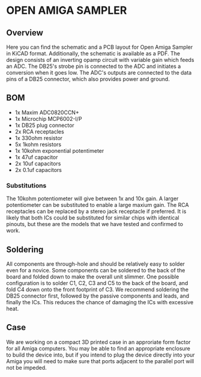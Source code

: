 # OPEN AMIGA SAMPLER

## Overview

Here you can find the schematic and a PCB layout for Open Amiga Sampler in KiCAD format. Additionally, the schematic is available as a PDF.
The design consists of an inverting opamp circuit with variable gain which feeds an ADC. The DB25's strobe pin is connected to the ADC and initiates a conversion when it goes low. The ADC's outputs are connected to the data pins of a DB25 connector, which also provides power and ground. 

## BOM

* 1x Maxim ADC0820CCN+
* 1x Microchip MCP6002-I/P
* 1x DB25 plug connector
* 2x RCA receptacles
* 1x 330ohm resistor
* 5x 1kohm resistors
* 1x 10kohm exponential potentimeter
* 1x 47uf capacitor
* 2x 10uf capacitors
* 2x 0.1uf capacitors

### Substitutions

The 10kohm potentiometer will give between 1x and 10x gain. A larger potentiometer can be substituted to enable a large maxium gain. The RCA receptacles can be replaced by a stereo jack receptacle if preferred. It is likely that both ICs could be substituted for similar chips with identical pinouts, but these are the models that we have tested and confirmed to work.

## Soldering

All components are through-hole and should be relatively easy to solder even for a novice. Some components can be soldered to the back of the board and folded down to make the overall unit slimmer. One possible configuration is to solder C1, C2, C3 and C5 to the back of the board, and fold C4 down onto the front footprint of C3. We recommend soldering the DB25 connector first, followed by the passive components and leads, and finally the ICs. This reduces the chance of damaging the ICs with excessive heat.

## Case

We are working on a compact 3D printed case in an approriate form factor for all Amiga computers. You may be able to find an appropriate enclosure to build the device into, but if you intend to plug the device directly into your Amiga you will need to make sure that ports adjacent to the parallel port will not be impeded.
